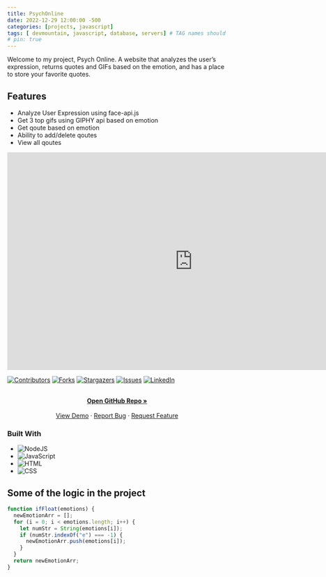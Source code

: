 ```yaml
---
title: PsychOnline
date: 2022-12-29 12:00:00 -500
categories: [projects, javascript]
tags: [ devmountain, javascript, database, servers] # TAG names should always be lowercase
# pin: true
---
```


Welcome to my project, Psych Online. A website that analyzes the user’s expression, returns quotes and GIFs based on the emotion, and has a place to store your favorite quotes.

## Features

- Analyze User Expression using face-api.js
- Get 3 top gifs using GIPHY api based on emotion
- Get qoute based on emotion
- Ability to add/delete qoutes
- View all qoutes
<iframe 
    align="center"
    width="850"
    height="500"
    src="https://www.youtube.com/embed/ioWOTGysj0U"
    frameborder="0"
    allow="autoplay; encrypted-media"
    allowfullscreen
>
</iframe>

[![Contributors][contributors-shield]][contributors-url]
[![Forks][forks-shield]][forks-url]
[![Stargazers][stars-shield]][stars-url]
[![Issues][issues-shield]][issues-url]
[![LinkedIn][linkedin-shield]][linkedin-url]

<!-- PROJECT LOGO -->

  <p align="center">
    <br />
    <a href="https://github.com/ajeddin/foundations_capstone"><strong>Open GitHub Repo »</strong></a>
    <br />
    <br />
    <a href="https://psychonline.herokuapp.com/">View Demo</a>
    ·
    <a href="https://github.com/ajeddin/foundations_capstone/issues">Report Bug</a>
    ·
    <a href="https://github.com/ajeddin/foundations_capstone/issues">Request Feature</a>
  </p>

### Built With

- ![NodeJS][nodejs]
- ![JavaScript][javascript]
- ![HTML][html5]
- ![CSS][css3]

<!-- ROADMAP -->

## Some of the logic in the project

```javascript
function ifFloat(emotions) {
  newEmotionArr = [];
  for (i = 0; i < emotions.length; i++) {
    let numStr = String(emotions[i]);
    if (numStr.indexOf("e") === -1) {
      newEmotionArr.push(emotions[i]);
    }
  }
  return newEmotionArr;
}
```

<!-- MARKDOWN LINKS & IMAGES -->
<!-- https://www.markdownguide.org/basic-syntax/#reference-style-links -->

[contributors-shield]: https://img.shields.io/github/contributors/ajeddin/foundations_capstone.svg?style=for-the-badge
[contributors-url]: https://github.com/ajeddin/foundations_capstone/graphs/contributors
[forks-shield]: https://img.shields.io/github/forks/ajeddin/foundations_capstone.svg?style=for-the-badge
[forks-url]: https://github.com/ajeddin/foundations_capstone/network/members
[stars-shield]: https://img.shields.io/github/stars/ajeddin/foundations_capstone.svg?style=for-the-badge
[stars-url]: https://github.com/ajeddin/foundations_capstone/stargazers
[issues-shield]: https://img.shields.io/github/issues/ajeddin/foundations_capstone.svg?style=for-the-badge
[issues-url]: https://github.com/ajeddin/foundations_capstone/issues
[license-shield]: https://img.shields.io/github/license/ajeddin/foundations_capstone.svg?style=for-the-badge
[license-url]: https://github.com/ajeddin/foundations_capstone/blob/master/LICENSE.txt
[linkedin-shield]: https://img.shields.io/badge/-LinkedIn-black.svg?style=for-the-badge&logo=linkedin&colorB=555
[linkedin-url]: https://linkedin.com/in/ajedev
[product-screenshot]: images/screenshot.png
[next.js]: https://img.shields.io/badge/next.js-000000?style=for-the-badge&logo=nextdotjs&logoColor=white
[next-url]: https://nextjs.org/
[react.js]: https://img.shields.io/badge/React-20232A?style=for-the-badge&logo=react&logoColor=61DAFB
[react-url]: https://reactjs.org/
[vue.js]: https://img.shields.io/badge/Vue.js-35495E?style=for-the-badge&logo=vuedotjs&logoColor=4FC08D
[vue-url]: https://vuejs.org/
[angular.io]: https://img.shields.io/badge/Angular-DD0031?style=for-the-badge&logo=angular&logoColor=white
[angular-url]: https://angular.io/
[svelte.dev]: https://img.shields.io/badge/Svelte-4A4A55?style=for-the-badge&logo=svelte&logoColor=FF3E00
[svelte-url]: https://svelte.dev/
[laravel.com]: https://img.shields.io/badge/Laravel-FF2D20?style=for-the-badge&logo=laravel&logoColor=white
[laravel-url]: https://laravel.com
[bootstrap.com]: https://img.shields.io/badge/Bootstrap-563D7C?style=for-the-badge&logo=bootstrap&logoColor=white
[bootstrap-url]: https://getbootstrap.com
[jquery.com]: https://img.shields.io/badge/jQuery-0769AD?style=for-the-badge&logo=jquery&logoColor=white
[jquery-url]: https://jquery.com
[javascript]: https://img.shields.io/badge/javascript-%23323330.svg?style=for-the-badge&logo=javascript&logoColor=%23F7DF1E
[java]: https://img.shields.io/badge/java-%23ED8B00.svg?style=for-the-badge&logo=java&logoColor=white
[nodejs]: https://img.shields.io/badge/node.js-6DA55F?style=for-the-badge&logo=node.js&logoColor=white
[postgres]: https://img.shields.io/badge/postgres-%23316192.svg?style=for-the-badge&logo=postgresql&logoColor=white
[css3]: https://img.shields.io/badge/css3-%231572B6.svg?style=for-the-badge&logo=css3&logoColor=white
[html5]: https://img.shields.io/badge/html5-%23E34F26.svg?style=for-the-badge&logo=html5&logoColor=white

